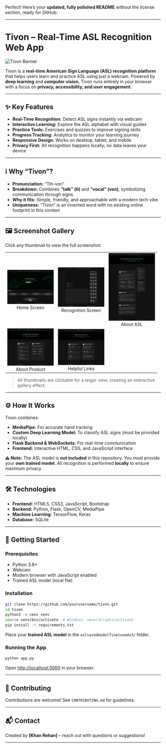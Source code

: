 Perfect! Here’s your **updated, fully polished README** without the license section, ready for GitHub:

---

# Tivon – Real-Time ASL Recognition Web App

![Tivon Banner](media/banner.png)

Tivon is a **real-time American Sign Language (ASL) recognition platform** that helps users learn and practice ASL using just a webcam. Powered by **deep learning** and **computer vision**, Tivon runs entirely in your browser with a focus on **privacy, accessibility, and user engagement**.

---

## ✨ Key Features

* **Real-Time Recognition:** Detect ASL signs instantly via webcam
* **Interactive Learning:** Explore the ASL alphabet with visual guides
* **Practice Tools:** Exercises and quizzes to improve signing skills
* **Progress Tracking:** Analytics to monitor your learning journey
* **Responsive Design:** Works on desktop, tablet, and mobile
* **Privacy First:** All recognition happens locally; no data leaves your device

---

## ℹ️ Why “Tivon”?

* **Pronunciation:** “Tih-von”
* **Breakdown:** Combines **“talk” (ti)** and **“vocal” (von)**, symbolizing communication through signs
* **Why it fits:** Simple, friendly, and approachable with a modern tech vibe
* **Uniqueness:** “Tivon” is an invented word with no existing online footprint in this context

---

## 🖼 Screenshot Gallery

Click any thumbnail to view the full screenshot:

<table>
<tr>
<td align="center">
<a href="ScreenShot/Home.png"><img src="ScreenShot/Home.png" width="150" alt="Home Screen"></a><br>Home Screen
</td>
<td align="center">
<a href="ScreenShot/Identifying screen.png"><img src="ScreenShot/Identifying screen.png" width="150" alt="Recognition Screen"></a><br>Recognition Screen
</td>
<td align="center">
<a href="ScreenShot/About Asl.png"><img src="ScreenShot/About Asl.png" width="150" alt="About ASL"></a><br>About ASL
</td>
</tr>
<tr>
<td align="center">
<a href="ScreenShot/About product.png"><img src="ScreenShot/About product.png" width="150" alt="About Product"></a><br>About Product
</td>
<td align="center">
<a href="ScreenShot/Helpful link.png"><img src="ScreenShot/Helpful link.png" width="150" alt="Helpful Links"></a><br>Helpful Links
</td>
<td></td>
</tr>
</table>

> All thumbnails are clickable for a larger view, creating an interactive gallery effect.

---

## ⚙️ How It Works

Tivon combines:

* **MediaPipe:** For accurate hand tracking
* **Custom Deep Learning Model:** To classify ASL signs (must be provided locally)
* **Flask Backend & WebSockets:** For real-time communication
* **Frontend:** Interactive HTML, CSS, and JavaScript interface

**⚠️ Note:** The ASL model is **not included** in this repository. You must provide your **own trained model**. All recognition is performed **locally** to ensure maximum privacy.

---

## 🛠 Technologies

* **Frontend:** HTML5, CSS3, JavaScript, Bootstrap
* **Backend:** Python, Flask, OpenCV, MediaPipe
* **Machine Learning:** TensorFlow, Keras
* **Database:** SQLite

---

## 🚀 Getting Started

### Prerequisites

* Python 3.8+
* Webcam
* Modern browser with JavaScript enabled
* Trained ASL model (local file)

### Installation

```bash
git clone https://github.com/yourusername/tivon.git
cd tivon
python3 -m venv venv
source venv/bin/activate  # Windows: venv\Scripts\activate
pip install -r requirements.txt
```

Place your **trained ASL model** in the `aslsavedmodelfinetunedv3/` folder.

### Running the App

```bash
python app.py
```

Open [http://localhost:5000](http://localhost:5000) in your browser.

---

## 🤝 Contributing

Contributions are welcome! See `CONTRIBUTING.md` for guidelines.

---

## 📬 Contact

Created by **[Khan Rehan]** – reach out with questions or suggestions!

---



